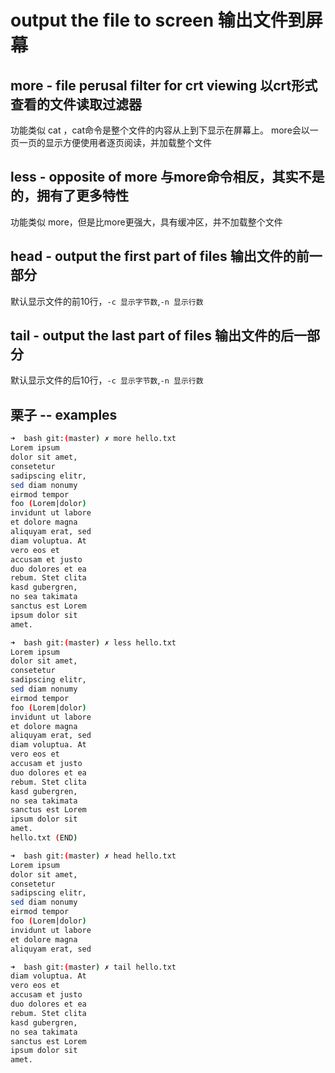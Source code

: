 # output the file to screen 输出文件到屏幕

## more - file perusal filter for crt viewing 以crt形式查看的文件读取过滤器

功能类似 cat ，cat命令是整个文件的内容从上到下显示在屏幕上。 more会以一页一页的显示方便使用者逐页阅读，并加载整个文件

## less - opposite of more 与more命令相反，其实不是的，拥有了更多特性

功能类似 more，但是比more更强大，具有缓冲区，并不加载整个文件

## head - output the first part of files 输出文件的前一部分

默认显示文件的前10行，`-c 显示字节数`,`-n 显示行数`

## tail - output the last part of files 输出文件的后一部分

默认显示文件的后10行，`-c 显示字节数`,`-n 显示行数`

## 栗子 -- examples

```bash
➜  bash git:(master) ✗ more hello.txt
Lorem ipsum
dolor sit amet,
consetetur
sadipscing elitr,
sed diam nonumy
eirmod tempor
foo (Lorem|dolor)
invidunt ut labore
et dolore magna
aliquyam erat, sed
diam voluptua. At
vero eos et
accusam et justo
duo dolores et ea
rebum. Stet clita
kasd gubergren,
no sea takimata
sanctus est Lorem
ipsum dolor sit
amet.

➜  bash git:(master) ✗ less hello.txt
Lorem ipsum
dolor sit amet,
consetetur
sadipscing elitr,
sed diam nonumy
eirmod tempor
foo (Lorem|dolor)
invidunt ut labore
et dolore magna
aliquyam erat, sed
diam voluptua. At
vero eos et
accusam et justo
duo dolores et ea
rebum. Stet clita
kasd gubergren,
no sea takimata
sanctus est Lorem
ipsum dolor sit
amet.
hello.txt (END)

➜  bash git:(master) ✗ head hello.txt
Lorem ipsum
dolor sit amet,
consetetur
sadipscing elitr,
sed diam nonumy
eirmod tempor
foo (Lorem|dolor)
invidunt ut labore
et dolore magna
aliquyam erat, sed

➜  bash git:(master) ✗ tail hello.txt
diam voluptua. At
vero eos et
accusam et justo
duo dolores et ea
rebum. Stet clita
kasd gubergren,
no sea takimata
sanctus est Lorem
ipsum dolor sit
amet.
```
